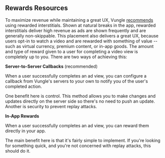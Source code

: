 ## Rewards Resources

To maximize revenue while maintaining a great UX, Vungle [recommends](http://www.vungle.com/best-practices-video-ad-placements/) using rewarded interstitials. Shown at natural breaks in the app, rewarded interstitials deliver high revenue as ads are shown frequently and are generally non-skippable. This placement also delivers a great UX, because users opt-in to watch a video and are rewarded with something of value -- such as virtual currency, premium content, or in-app goods. The amount and type of reward given to a user for completing a video view is completely up to you. There are two ways of achieving this:

**Server-to-Server Callbacks** (recommended)

When a user successfully completes an ad view, you can configure a callback from Vungle's servers to your own to notify you of the user's completed action.

One benefit here is control. This method allows you to make changes and updates directly on the server side so there's no need to push an update. Another is security to prevent replay attacks. 

**In-App Rewards**

When a user successfully completes an ad view, you can reward them directly in your app.

The main benefit here is that it's fairly simple to implement. If you're looking for something quick, and you're not concerned with replay attacks, this should do it.

